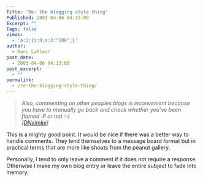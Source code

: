 ```yaml
---
Title: 'Re: the blogging style thing'
Published: 2003-04-06 04:13:00
Excerpt: ""
Tags: false
views:
  - 'a:1:{i:0;s:3:"206";}'
author:
  - Marc LaFleur
post_date:
  - 2003-04-06 04:13:00
post_excerpt:
  - ""
permalink:
  - /re-the-blogging-style-thing/
---
```

<blockquote dir=ltr style="MARGIN-RIGHT: 0px">
<p><em>Also, commenting on other peoples blogs is inconvenient because you have to manually go back and check whether you've been flamed :P or not :-) <br />[</em><a href="http://dotnetweblogs.com/DNeimke/posts/4910.aspx"><em>DNeimke</em></a><em>]</em></p></blockquote>
<p>This is a mighty good point. It would be nice if there was a better way to handle comments. They lend themselves to a message board format but in practical terms that are more like shouts from the peanut gallery.</p>
<p>Personally, I tend to only leave a comment if it does not require a response. Otherwise I make my own blog entry or leave the entire subject to fade into memory. <br /></p>